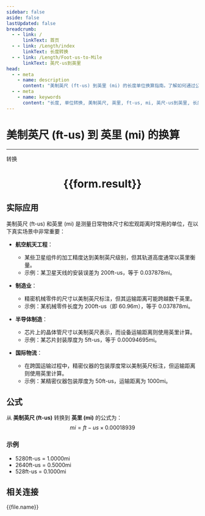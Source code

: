 ```yaml
---
sidebar: false
aside: false
lastUpdated: false
breadcrumb:
  - - link: /
      linkText: 首页
  - - link: /Length/index
      linkText: 长度转换
  - - link: /Length/Foot-us-to-Mile
      linkText: 英尺-us到英里
head:
  - - meta
    - name: description
      content: "美制英尺 (ft-us) 到英里 (mi) 的长度单位换算指南。了解如何通过公式 mi = ft-us × 0.00018939 转换为英里。"
  - - meta
    - name: keywords
      content: "长度, 单位转换, 美制英尺, 英里, ft-us, mi, 英尺-us到英里, 长度转换指南"
---
```

# 美制英尺 (ft-us) 到 英里 (mi) 的换算
---
<script setup>
import { onMounted, reactive, inject, ref } from 'vue'
import { NButton, NForm, NFormItem, NInput, NInputNumber, NSelect, NCard, useMessage,NGrid ,NGi } from 'naive-ui'
import { defineClientComponent } from 'vitepress'
import { Length } from '../../files';

const convert = inject('convert')

const form = reactive({
  number: null,
  result: '',
})

const convertHandler = () => {
  if (form.number !== null && !isNaN(form.number)) {
    const convertedValue = parseFloat(form.number) * 0.00018939
    form.result = `${form.number}ft-us = ${convertedValue.toFixed(6)}mi`
  } else {
    form.result = '请输入有效的数值。'
  }
}
</script>

<n-form size="large" :model="form">
  <n-form-item label="美制英尺 (ft-us)">
    <n-input-number v-model:value="form.number" placeholder="输入美制英尺" style="width: 100%" />
  </n-form-item>
  <n-form-item>
    <n-button type="primary" @click="convertHandler" block>转换</n-button>
  </n-form-item>
</n-form>

<n-card  embedded :bordered="false" hoverable>
  <div  style="text-align:center">
    <h1>{{form.result}}</h1>
  </div>
</n-card>

## 实际应用

美制英尺 (ft-us) 和英里 (mi) 是测量日常物体尺寸和宏观距离时常用的单位，在以下真实场景中非常重要：

- **航空航天工程**：
  - 某些卫星组件的加工精度达到美制英尺级别，但其轨道高度通常以英里衡量。
  - 示例：某卫星天线的安装误差为 200ft-us，等于 0.037878mi。

- **制造业**：
  - 精密机械零件的尺寸以美制英尺标注，但其运输距离可能跨越数千英里。
  - 示例：某机械零件长度为 200ft-us（即 60.96m），等于 0.037878mi。

- **半导体制造**：
  - 芯片上的晶体管尺寸以美制英尺表示，而设备运输距离则使用英里计算。
  - 示例：某芯片封装厚度为 5ft-us，等于 0.00094695mi。

- **国际物流**：
  - 在跨国运输过程中，精密仪器的包装厚度常以美制英尺标注，但运输距离则使用英里计算。
  - 示例：某精密仪器包装厚度为 50ft-us，运输距离为 1000mi。

## 公式

从 **美制英尺 (ft-us)** 转换到 **英里 (mi)** 的公式为：
$$ mi = ft-us \times 0.00018939 $$

### 示例
- 5280ft-us = 1.0000mi
- 2640ft-us = 0.5000mi
- 528ft-us = 0.1000mi

## 相关连接
<n-grid x-gap="12" :cols="4">
  <n-gi v-for="(file, index) in Length" :key="index">
    <n-button
      text
      tag="a"
      :href="file.path"
      type="primary"
    >
      {{file.name}}
    </n-button>
  </n-gi>
</n-grid>
